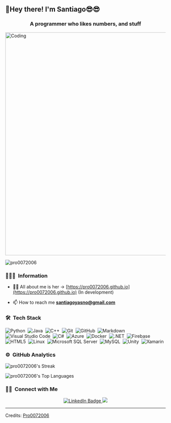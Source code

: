 <h2>🥳Hey there! I'm Santiago😎😎</h2>
<h3 align="center">A programmer who likes numbers, and stuff</h3>

<img src="https://user-images.githubusercontent.com/74038190/225813708-98b745f2-7d22-48cf-9150-083f1b00d6c9.gif" alt="Coding" width="700"/>

<p align="left"> <img src="https://komarev.com/ghpvc/?username=pro0072006&label=Profile%20views&color=0e75b6&style=flat" alt="pro0072006" /> </p>

### 👨🏻‍💻 &nbsp;Information

- 👨‍💻 All about me is her -> [https://pro0072006.github.io](https://pro0072006.github.io) (In development)

- 📫 How to reach me **santiagoyasno@gmail.com**

### 🛠 &nbsp;Tech Stack

![Python](https://img.shields.io/badge/-Python-05122A?style=flat&logo=python)&nbsp;
![Java](https://img.shields.io/badge/-Java-05122A?style=flat&logo=Java&logoColor=FFA518)&nbsp;
![C++](https://img.shields.io/badge/-C++-05122A?style=flat&logo=C%2B%2B&logoColor=00599C)&nbsp;
![Git](https://img.shields.io/badge/-Git-05122A?style=flat&logo=git)&nbsp;
![GitHub](https://img.shields.io/badge/-GitHub-05122A?style=flat&logo=github)&nbsp;
![Markdown](https://img.shields.io/badge/-Markdown-05122A?style=flat&logo=markdown)&nbsp;
![Visual Studio Code](https://img.shields.io/badge/-Visual%20Studio%20Code-05122A?style=flat&logo=visual-studio-code&logoColor=007ACC)&nbsp;
![C#](https://img.shields.io/badge/-C%23-05122A?style=flat&logo=csharp)&nbsp;
![Azure](https://img.shields.io/badge/-Azure-05122A?style=flat&logo=microsoft-azure)&nbsp;
![Docker](https://img.shields.io/badge/-Docker-05122A?style=flat&logo=docker)&nbsp;
![.NET](https://img.shields.io/badge/-.NET-05122A?style=flat&logo=dotnet)&nbsp;
![Firebase](https://img.shields.io/badge/-Firebase-05122A?style=flat&logo=firebase)&nbsp;
![HTML5](https://img.shields.io/badge/-HTML5-05122A?style=flat&logo=html5)&nbsp;
![Linux](https://img.shields.io/badge/-Linux-05122A?style=flat&logo=linux)&nbsp;
![Microsoft SQL Server](https://img.shields.io/badge/-Microsoft%20SQL%20Server-05122A?style=flat&logo=microsoft-sql-server)&nbsp;
![MySQL](https://img.shields.io/badge/-MySQL-05122A?style=flat&logo=mysql)&nbsp;
![Unity](https://img.shields.io/badge/-Unity-05122A?style=flat&logo=unity)&nbsp;
![Xamarin](https://img.shields.io/badge/-Xamarin-05122A?style=flat&logo=xamarin)&nbsp;

### ⚙️ &nbsp;GitHub Analytics

![pro0072006's Streak](https://github-readme-streak-stats.herokuapp.com/?user=pro0072006&theme=dark&hide_border=false)

![pro0072006's Top Languages](https://github-readme-stats.vercel.app/api/top-langs/?username=pro0072006&theme=dark&show_icons=true&hide_border=false&layout=compact)

### 🤝🏻 &nbsp;Connect with Me

<p align="center">
<a href="https://www.linkedin.com/in/david-santiago-mendoza-yasno/" target="_blank" rel="noreferrer">
  <img src="https://img.shields.io/badge/-David%20Santiago%20Mendoza%20Yasno-0077B5?style=flat&logo=Linkedin&logoColor=white" alt="LinkedIn Badge"/>
</a>
<a href="mailto:santiagoyasno@gmail.com"><img src="https://img.shields.io/badge/-santiagoyasno@gmail.com-D14836?style=flat&logo=Gmail&logoColor=white"/></a>
</p>

---

Credits: [Pro0072006](https://github.com/Pro0072006)
